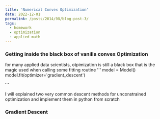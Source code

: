 ```yaml
---
title: 'Numerical Convex Optimization'
date: 2022-12-01
permalink: /posts/2014/08/blog-post-3/
tags:
  - homework
  - optimization
  - applied math
---
```


### Getting inside the black box of vanilla convex Optimization

for many applied data scientists, otpimization is still a black box that is the magic used when calling some fitting routine
'''
model = Model()
model.fit(optimizer='gradient_descent')

'''

I will explained two very common descent methods for unconstrained optimization and implement them in python from scratch



### Gradient Descent




